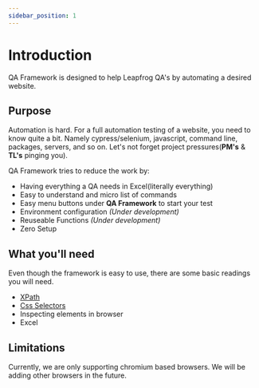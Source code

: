 ```yaml
---
sidebar_position: 1
---
```


# Introduction

QA Framework is designed to help Leapfrog QA's by automating a desired website.

## Purpose

Automation is hard. For a full automation testing of a website, you need to know quite a bit. Namely cypress/selenium, javascript, command line, packages, servers, and so on. Let's not forget project pressures(**PM's** & **TL's** pinging you). 

QA Framework tries to reduce the work by:
* Having everything a QA needs in Excel(literally everything)
* Easy to understand and micro list of commands
* Easy menu buttons under **QA Framework** to start your test
* Environment configuration *(Under development)*
* Reuseable Functions *(Under development)*
* Zero Setup

## What you'll need

Even though the framework is easy to use, there are some basic readings you will need.

- [XPath](https://developer.mozilla.org/en-US/docs/Web/XPath)
- [Css Selectors](https://developer.mozilla.org/en-US/docs/Web/CSS/CSS_Selectors)
- Inspecting elements in browser
- Excel


## Limitations

Currently, we are only supporting chromium based browsers. We will be adding other browsers in the future.

